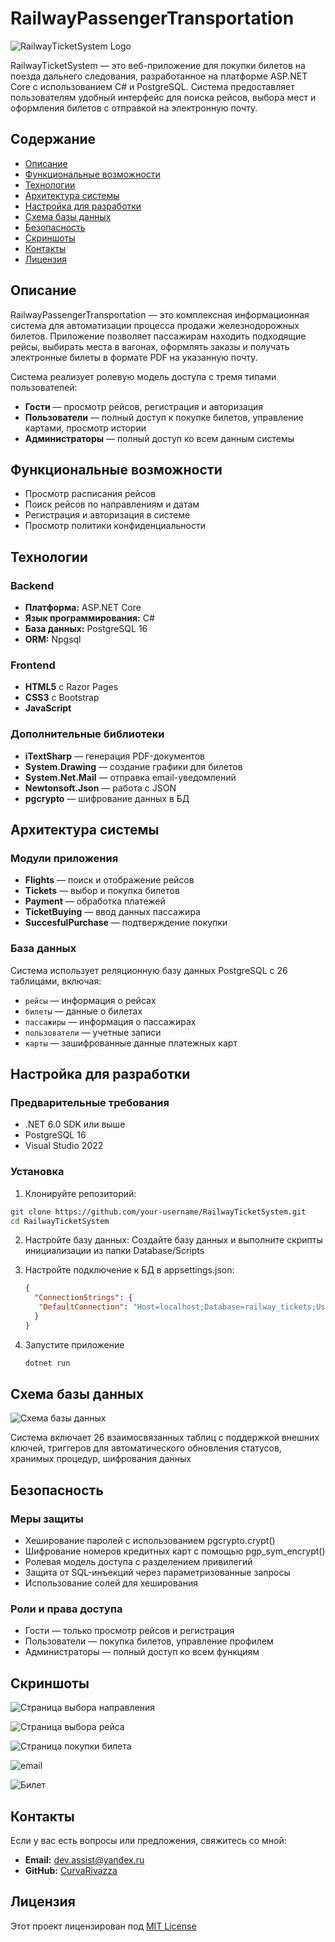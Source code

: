 # RailwayPassengerTransportation

![RailwayTicketSystem Logo](wwwroot/Images/logotype.png)

RailwayTicketSystem — это веб-приложение для покупки билетов на поезда дальнего следования, разработанное на платформе ASP.NET Core с использованием C# и PostgreSQL. Система предоставляет пользователям удобный интерфейс для поиска рейсов, выбора мест и оформления билетов с отправкой на электронную почту.

## Содержание

- [Описание](#описание)
- [Функциональные возможности](#функциональные-возможности)
- [Технологии](#технологии)
- [Архитектура системы](#архитектура-системы)
- [Настройка для разработки](#настройка-для-разработки)
- [Схема базы данных](#схема-базы-данных)
- [Безопасность](#безопасность)
- [Скриншоты](#скриншоты)
- [Контакты](#контакты)
- [Лицензия](#лицензия)

## Описание

RailwayPassengerTransportation — это комплексная информационная система для автоматизации процесса продажи железнодорожных билетов. Приложение позволяет пассажирам находить подходящие рейсы, выбирать места в вагонах, оформлять заказы и получать электронные билеты в формате PDF на указанную почту.

Система реализует ролевую модель доступа с тремя типами пользователей:
- **Гости** — просмотр рейсов, регистрация и авторизация
- **Пользователи** — полный доступ к покупке билетов, управление картами, просмотр истории
- **Администраторы** — полный доступ ко всем данным системы

## Функциональные возможности

- Просмотр расписания рейсов
- Поиск рейсов по направлениям и датам
- Регистрация и авторизация в системе
- Просмотр политики конфиденциальности

## Технологии

### Backend
- **Платформа:** ASP.NET Core
- **Язык программирования:** C#
- **База данных:** PostgreSQL 16
- **ORM:** Npgsql

### Frontend
- **HTML5** с Razor Pages
- **CSS3** с Bootstrap
- **JavaScript**

### Дополнительные библиотеки
- **iTextSharp** — генерация PDF-документов
- **System.Drawing** — создание графики для билетов
- **System.Net.Mail** — отправка email-уведомлений
- **Newtonsoft.Json** — работа с JSON
- **pgcrypto** — шифрование данных в БД

## Архитектура системы

### Модули приложения
- **Flights** — поиск и отображение рейсов
- **Tickets** — выбор и покупка билетов
- **Payment** — обработка платежей
- **TicketBuying** — ввод данных пассажира
- **SuccesfulPurchase** — подтверждение покупки

### База данных
Система использует реляционную базу данных PostgreSQL с 26 таблицами, включая:
- `рейсы` — информация о рейсах
- `билеты` — данные о билетах
- `пассажиры` — информация о пассажирах
- `пользователи` — учетные записи
- `карты` — зашифрованные данные платежных карт

## Настройка для разработки

### Предварительные требования
- .NET 6.0 SDK или выше
- PostgreSQL 16
- Visual Studio 2022

### Установка
1. Клонируйте репозиторий:
```sh
git clone https://github.com/your-username/RailwayTicketSystem.git
cd RailwayTicketSystem
```

2. Настройте базу данных:
   Создайте базу данных и выполните скрипты инициализации из папки Database/Scripts

3. Настройте подключение к БД в appsettings.json:
   ```json
   {
     "ConnectionStrings": {
      "DefaultConnection": "Host=localhost;Database=railway_tickets;Username=your_username;Password=your_password"
     }
   }
   ```

4. Запустите приложение
   ```sh
   dotnet run
   ```

## Схема базы данных
![Схема базы данных](assets/database_schema.png)

Система включает 26 взаимосвязанных таблиц с поддержкой внешних ключей, триггеров для автоматического обновления статусов, хранимых процедур, шифрования данных

## Безопасность

### Меры защиты
- Хеширование паролей с использованием pgcrypto.crypt()
- Шифрование номеров кредитных карт с помощью pgp_sym_encrypt()
- Ролевая модель доступа с разделением привилегий
- Защита от SQL-инъекций через параметризованные запросы
- Использование солей для хеширования

### Роли и права доступа
- Гости — только просмотр рейсов и регистрация
- Пользователи — покупка билетов, управление профилем
- Администраторы — полный доступ ко всем функциям

## Скриншоты
![Страница выбора направления](assets/direction_choice.png)

![Страница выбора рейса](assets/train_route_selection.png)

![Страница покупки билета](assets/Buying_a_ticket.png)

![email](assets/email.png)

![Билет](assets/ticket.png)

## Контакты

Если у вас есть вопросы или предложения, свяжитесь со мной:

- **Email:** dev.assist@yandex.ru
- **GitHub:** [CurvaRivazza](https://github.com/CurvaRivazza)

## Лицензия

Этот проект лицензирован под [MIT License](LICENSE)
